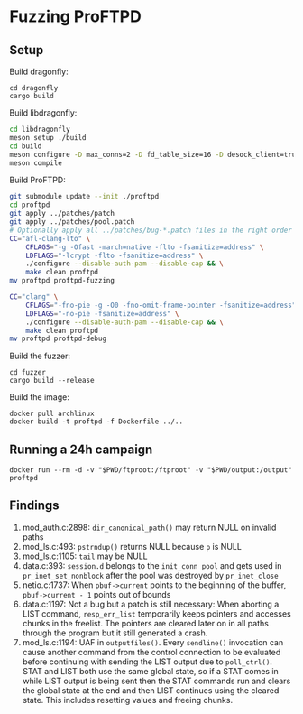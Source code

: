 # Fuzzing ProFTPD

## Setup
Build dragonfly:
```
cd dragonfly
cargo build
```

Build libdragonfly:
```sh
cd libdragonfly
meson setup ./build
cd build
meson configure -D max_conns=2 -D fd_table_size=16 -D desock_client=true
meson compile
```

Build ProFTPD:
```sh
git submodule update --init ./proftpd
cd proftpd
git apply ../patches/patch
git apply ../patches/pool.patch
# Optionally apply all ../patches/bug-*.patch files in the right order
CC="afl-clang-lto" \
    CFLAGS="-g -Ofast -march=native -flto -fsanitize=address" \
    LDFLAGS="-lcrypt -flto -fsanitize=address" \
    ./configure --disable-auth-pam --disable-cap && \
    make clean proftpd
mv proftpd proftpd-fuzzing

CC="clang" \
    CFLAGS="-fno-pie -g -O0 -fno-omit-frame-pointer -fsanitize=address" \
    LDFLAGS="-no-pie -fsanitize=address" \
    ./configure --disable-auth-pam --disable-cap && \
    make clean proftpd
mv proftpd proftpd-debug
```

Build the fuzzer:
```
cd fuzzer
cargo build --release
```

Build the image:
```
docker pull archlinux
docker build -t proftpd -f Dockerfile ../..
```

## Running a 24h campaign
```
docker run --rm -d -v "$PWD/ftproot:/ftproot" -v "$PWD/output:/output" proftpd
```

## Findings
1. mod_auth.c:2898: `dir_canonical_path()` may return NULL on invalid paths
2. mod_ls.c:493: `pstrndup()` returns NULL because `p` is NULL
3. mod_ls.c:1105: `tail` may be NULL
4. data.c:393: `session.d` belongs to the `init_conn pool` and gets used in `pr_inet_set_nonblock` after the pool was destroyed by `pr_inet_close`
5. netio.c:1737: When `pbuf->current` points to the beginning of the buffer, `pbuf->current - 1` points out of bounds
6. data.c:1197: Not a bug but a patch is still necessary: When aborting a LIST command, `resp_err_list` temporarily keeps pointers and accesses chunks in the freelist.
   The pointers are cleared later on in all paths through the program but it still generated a crash.
7. mod_ls.c:1194: UAF in `outputfiles()`. Every `sendline()` invocation can cause another command from the control connection to be evaluated before continuing
   with sending the LIST output due to `poll_ctrl()`. STAT and LIST both use the same global state, so if a STAT comes in while LIST output is being sent then the
   STAT commands run and clears the global state at the end and then LIST continues using the cleared state. This includes resetting values and freeing chunks.
